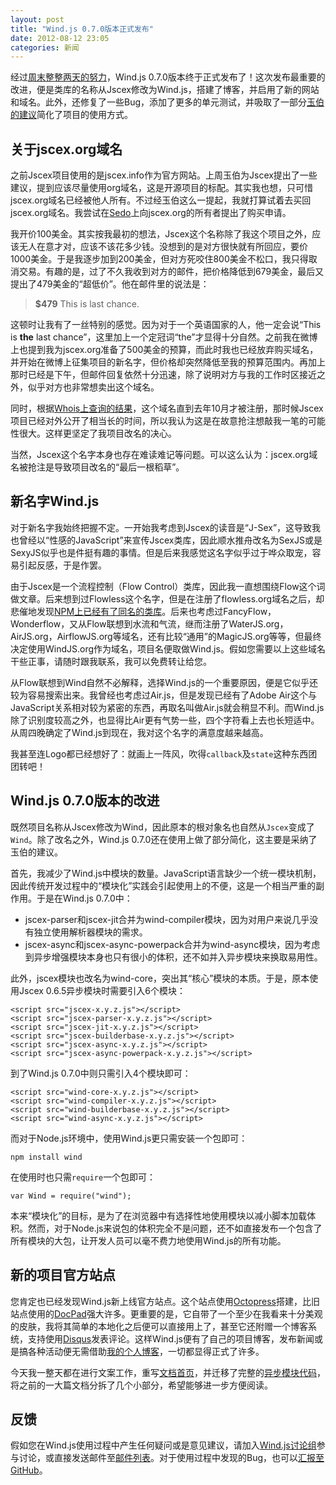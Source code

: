 ```yaml
---
layout: post
title: "Wind.js 0.7.0版本正式发布"
date: 2012-08-12 23:05
categories: 新闻
---
```


经过[周末整整两天的努力](https://github.com/JeffreyZhao/wind/issues?milestone=5&page=1&sort=updated&state=closed)，Wind.js 0.7.0版本终于正式发布了！这次发布最重要的改进，便是类库的名称从Jscex修改为Wind.js，搭建了博客，并启用了新的网站和域名。此外，还修复了一些Bug，添加了更多的单元测试，并吸取了一部分[玉伯的建议](https://github.com/JeffreyZhao/wind/issues/51)简化了项目的使用方式。

<!-- more -->

## 关于jscex.org域名

之前Jscex项目使用的是jscex.info作为官方网站。上周玉伯为Jscex提出了一些建议，提到应该尽量使用org域名，这是开源项目的标配。其实我也想，只可惜jscex.org域名已经被他人所有。不过经玉伯这么一提起，我就打算试着去买回jscex.org域名。我尝试在[Sedo](http://www.sedo.com/)上向jscex.org的所有者提出了购买申请。

我开价100美金。其实按我最初的想法，Jscex这个名称除了我这个项目之外，应该无人在意才对，应该不该花多少钱。没想到的是对方很快就有所回应，要价1000美金。于是我逐步加到200美金，但对方死咬住800美金不松口，我只得取消交易。有趣的是，过了不久我收到对方的邮件，把价格降低到679美金，最后又提出了479美金的“超低价”。他在邮件里的说法是：

> **$479** This is last chance.

这顿时让我有了一丝特别的感觉。因为对于一个英语国家的人，他一定会说“This is **the** last chance”，这里加上一个定冠词“the”才显得十分自然。之前我在微博上也提到我为jscex.org准备了500美金的预算，而此时我也已经放弃购买域名，并开始在微博上征集项目的新名字，但价格却突然降低至我的预算范围内。再加上那时已经是下午，但邮件回复依然十分迅速，除了说明对方与我的工作时区接近之外，似乎对方也非常想卖出这个域名。

同时，根据[Whois上查询的结果](http://www.whois.net/whois/jscex.org)，这个域名直到去年10月才被注册，那时候Jscex项目已经对外公开了相当长的时间，所以我认为这是在故意抢注想敲我一笔的可能性很大。这样更坚定了我项目改名的决心。

当然，Jscex这个名字本身也存在难读难记等问题。可以这么认为：jscex.org域名被抢注是导致项目改名的“最后一根稻草”。

## 新名字Wind.js

对于新名字我始终把握不定。一开始我考虑到Jscex的读音是“J-Sex”，这导致我也曾经以“性感的JavaScript”来宣传Jscex类库，因此顺水推舟改名为SexJS或是SexyJS似乎也是件挺有趣的事情。但是后来我感觉这名字似乎过于哗众取宠，容易引起反感，于是作罢。

由于Jscex是一个流程控制（Flow Control）类库，因此我一直想围绕Flow这个词做文章。后来想到过Flowless这个名字，但是在注册了flowless.org域名之后，却悲催地发现[NPM上已经有了同名的类库](http://npmjs.org/package/flowless)。后来也考虑过FancyFlow，Wonderflow，又从Flow联想到水流和气流，继而注册了WaterJS.org，AirJS.org，AirflowJS.org等域名，还有比较“通用”的MagicJS.org等等，但最终决定使用WindJS.org作为域名，项目名便取做Wind.js。假如您需要以上这些域名干些正事，请随时跟我联系，我可以免费转让给您。

从Flow联想到Wind自然不必解释，选择Wind.js的一个重要原因，便是它似乎还较为容易搜索出来。我曾经也考虑过Air.js，但是发现已经有了Adobe Air这个与JavaScript关系相对较为紧密的东西，再取名叫做Air.js就会稍显不利。而Wind.js除了识别度较高之外，也显得比Air更有气势一些，四个字符看上去也长短适中。从周四晚确定了Wind.js到现在，我对这个名字的满意度越来越高。

我甚至连Logo都已经想好了：就画上一阵风，吹得`callback`及`state`这种东西团团转吧！

## Wind.js 0.7.0版本的改进

既然项目名称从Jscex修改为Wind，因此原本的根对象名也自然从`Jscex`变成了`Wind`。除了改名之外，Wind.js 0.7.0还在使用上做了部分简化，这主要是采纳了玉伯的建议。

首先，我减少了Wind.js中模块的数量。JavaScript语言缺少一个统一模块机制，因此传统开发过程中的“模块化”实践会引起使用上的不便，这是一个相当严重的副作用。于是在Wind.js 0.7.0中：

* jscex-parser和jscex-jit合并为wind-compiler模块，因为对用户来说几乎没有独立使用解析器模块的需求。
* jscex-async和jscex-async-powerpack合并为wind-async模块，因为考虑到异步增强模块本身也只有很小的体积，还不如并入异步模块来换取易用性。

此外，jscex模块也改名为wind-core，突出其“核心”模块的本质。于是，原本使用Jscex 0.6.5异步模块时需要引入6个模块：

    <script src="jscex-x.y.z.js"></script>
    <script src="jscex-parser-x.y.z.js"></script>
    <script src="jscex-jit-x.y.z.js"></script>
    <script src="jscex-builderbase-x.y.z.js"></script>
    <script src="jscex-async-x.y.z.js"></script>
    <script src="jscex-async-powerpack-x.y.z.js"></script>

到了Wind.js 0.7.0中则只需引入4个模块即可：

    <script src="wind-core-x.y.z.js"></script>
    <script src="wind-compiler-x.y.z.js"></script>
    <script src="wind-builderbase-x.y.z.js"></script>
    <script src="wind-async-x.y.z.js"></script>

而对于Node.js环境中，使用Wind.js更只需安装一个包即可：

    npm install wind

在使用时也只需`require`一个包即可：

    var Wind = require("wind");

本来“模块化”的目标，是为了在浏览器中有选择性地使用模块以减小脚本加载体积。然而，对于Node.js来说包的体积完全不是问题，还不如直接发布一个包含了所有模块的大包，让开发人员可以毫不费力地使用Wind.js的所有功能。

## 新的项目官方站点

您肯定也已经发现Wind.js新上线官方站点。这个站点使用[Octopress](http://octopress.org/)搭建，比旧站点使用的[DocPad](https://github.com/bevry/docpad)强大许多。更重要的是，它自带了一个至少在我看来十分美观的皮肤，我将其简单的本地化之后便可以直接用上了，甚至它还附赠一个博客系统，支持使用[Disqus](http://disqus.com/)发表评论。这样Wind.js便有了自己的项目博客，发布新闻或是搞各种活动便无需借助[我的个人博客](http://blog.zhaojie.me/)，一切都显得正式了许多。

今天我一整天都在进行文案工作，重写[文档首页]({{root_url}}/docs/)，并迁移了完整的[异步模块代码]({{root_url}}/docs/async/)，将之前的一大篇文档分拆了几个小部分，希望能够进一步方便阅读。

## 反馈

假如您在Wind.js使用过程中产生任何疑问或是意见建议，请加入[Wind.js讨论组](https://groups.google.com/d/forum/windjs)参与讨论，或直接发送邮件至[邮件列表](mailto:windjs@googlegroups.com)。对于使用过程中发现的Bug，也可以[汇报至GitHub](https://github.com/JeffreyZhao/wind/issues)。